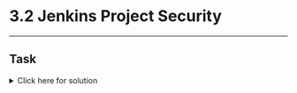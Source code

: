 # 3.2 Jenkins Project Security
---
## Task

<details>
  <summary>Click here for solution</summary>

  ## Solution
  
</details>
